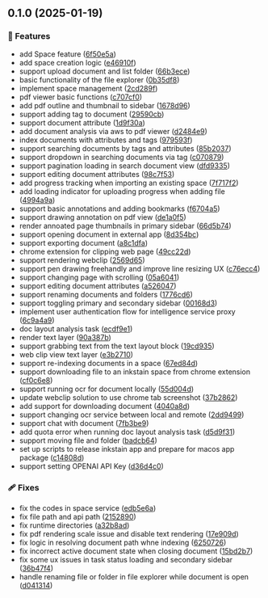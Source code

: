 ## 0.1.0 (2025-01-19)

### 🚀 Features

- add Space feature ([6f50e5a](https://github.com/t-benze/inkstain/commit/6f50e5a))
- add space creation logic ([e46910f](https://github.com/t-benze/inkstain/commit/e46910f))
- support upload document and list folder ([66b3ece](https://github.com/t-benze/inkstain/commit/66b3ece))
- basic functionality of the file explorer ([0b35df8](https://github.com/t-benze/inkstain/commit/0b35df8))
- implement space management ([2cd289f](https://github.com/t-benze/inkstain/commit/2cd289f))
- pdf viewer basic functions ([c707cf0](https://github.com/t-benze/inkstain/commit/c707cf0))
- add pdf outline and thumbnail to sidebar ([1678d96](https://github.com/t-benze/inkstain/commit/1678d96))
- support adding tag to document ([29590cb](https://github.com/t-benze/inkstain/commit/29590cb))
- support document attribute ([1d9f30a](https://github.com/t-benze/inkstain/commit/1d9f30a))
- add document analysis via aws to pdf viewer ([d2484e9](https://github.com/t-benze/inkstain/commit/d2484e9))
- index documents with attributes and tags ([979593f](https://github.com/t-benze/inkstain/commit/979593f))
- support searching documents by tags and attributes ([85b2037](https://github.com/t-benze/inkstain/commit/85b2037))
- support dropdown in searching documents via tag ([c070879](https://github.com/t-benze/inkstain/commit/c070879))
- support pagination loading in search document view ([dfd9335](https://github.com/t-benze/inkstain/commit/dfd9335))
- support editing document attributes ([98c7f53](https://github.com/t-benze/inkstain/commit/98c7f53))
- add progress tracking when importing an existing space ([7f717f2](https://github.com/t-benze/inkstain/commit/7f717f2))
- add loading indicator for uploading progress when adding file ([4994a9a](https://github.com/t-benze/inkstain/commit/4994a9a))
- support basic annotations and adding bookmarks ([f6704a5](https://github.com/t-benze/inkstain/commit/f6704a5))
- support drawing annotation on pdf view ([de1a0f5](https://github.com/t-benze/inkstain/commit/de1a0f5))
- render annoated page thumbnails in primary sidebar ([66d5b74](https://github.com/t-benze/inkstain/commit/66d5b74))
- support opening document in external app ([8d354bc](https://github.com/t-benze/inkstain/commit/8d354bc))
- support exporting document ([a8c1dfa](https://github.com/t-benze/inkstain/commit/a8c1dfa))
- chrome extension for clipping web page ([49cc22d](https://github.com/t-benze/inkstain/commit/49cc22d))
- support rendering webclip ([2569d65](https://github.com/t-benze/inkstain/commit/2569d65))
- support pen drawing freehandly and improve line resizing UX ([c76ecc4](https://github.com/t-benze/inkstain/commit/c76ecc4))
- support changing page with scrolling ([05a6041](https://github.com/t-benze/inkstain/commit/05a6041))
- support editing document attributes ([a526047](https://github.com/t-benze/inkstain/commit/a526047))
- support renaming documents and folders ([1776cd6](https://github.com/t-benze/inkstain/commit/1776cd6))
- support toggling primary and secondary sidebar ([00168d3](https://github.com/t-benze/inkstain/commit/00168d3))
- implement user authentication flow for intelligence service proxy ([6c9a4a9](https://github.com/t-benze/inkstain/commit/6c9a4a9))
- doc layout analysis task ([ecdf9e1](https://github.com/t-benze/inkstain/commit/ecdf9e1))
- render text layer ([90a387b](https://github.com/t-benze/inkstain/commit/90a387b))
- support grabbing text from the text layout block ([19cd935](https://github.com/t-benze/inkstain/commit/19cd935))
- web clip view text layer ([e3b2710](https://github.com/t-benze/inkstain/commit/e3b2710))
- support re-indexing documents in a space ([67ed84d](https://github.com/t-benze/inkstain/commit/67ed84d))
- support downloading file to an inkstain space from chrome extension ([cf0c6e8](https://github.com/t-benze/inkstain/commit/cf0c6e8))
- support running ocr for document locally ([55d004d](https://github.com/t-benze/inkstain/commit/55d004d))
- update webclip solution to use chrome tab screenshot ([37b2862](https://github.com/t-benze/inkstain/commit/37b2862))
- add support for downloading document ([4040a8d](https://github.com/t-benze/inkstain/commit/4040a8d))
- support changing ocr service between local and remote ([2dd9499](https://github.com/t-benze/inkstain/commit/2dd9499))
- support chat with document ([7fb3be9](https://github.com/t-benze/inkstain/commit/7fb3be9))
- add quota error when running doc layout analysis task ([d5d9f31](https://github.com/t-benze/inkstain/commit/d5d9f31))
- support moving file and folder ([badcb64](https://github.com/t-benze/inkstain/commit/badcb64))
- set up scripts to release inkstain app and prepare for macos app package ([c14808d](https://github.com/t-benze/inkstain/commit/c14808d))
- support setting OPENAI API Key ([d36d4c0](https://github.com/t-benze/inkstain/commit/d36d4c0))

### 🩹 Fixes

- fix the codes in space service ([edb5e6a](https://github.com/t-benze/inkstain/commit/edb5e6a))
- fix file path and api path ([2152890](https://github.com/t-benze/inkstain/commit/2152890))
- fix runtime directories ([a32b8ad](https://github.com/t-benze/inkstain/commit/a32b8ad))
- fix pdf rendering scale issue and disable text rendering ([17e909d](https://github.com/t-benze/inkstain/commit/17e909d))
- fix logic in resolving document path whne indexing ([6250726](https://github.com/t-benze/inkstain/commit/6250726))
- fix incorrect active document state when closing document ([15bd2b7](https://github.com/t-benze/inkstain/commit/15bd2b7))
- fix some ux issues in task status loading and secondary sidebar ([36b47f4](https://github.com/t-benze/inkstain/commit/36b47f4))
- handle renaming file or folder in file explorer while document is open ([d041314](https://github.com/t-benze/inkstain/commit/d041314))
